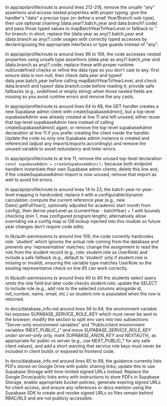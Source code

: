 In app/api/profile/route.ts around lines 212-218, remove the unsafe "any" assertions and access nested properties with proper typing: give the handler's "data" a precise type (or define a small Year/Branch sub-type), then use optional chaining (data.year?.batch_year and data.branch?.code) and pass those typed values to mapBatchYearToYearLevel or fallback to '' for branch; in short, replace the (data.year as any)?.batch_year and (data.branch as any)?.code usages with correctly typed accesses by declaring/using the appropriate interfaces or type guards instead of "any".



In app/api/profile/route.ts around lines 96 to 106, the code accesses nested properties using unsafe type assertions (data.year as any)?.batch_year and (data.branch as any)?.code; replace these with proper runtime null/undefined checks or refine the data type so you don't cast to any: first ensure data is non-null, then check data.year and typeof data.year.batch_year before calling mapBatchYearToYearLevel, and check data.branch and typeof data.branch.code before reading it; provide safe fallbacks (e.g., undefined or empty string) when those nested fields are missing so you avoid runtime errors and remove the any casts.



In app/api/profile/route.ts around lines 64 to 68, the GET handler creates a new Supabase admin client with createSupabaseAdmin(), but a top-level supabaseAdmin was already created at line 11 and left unused; either reuse that top-level supabaseAdmin here instead of calling createSupabaseAdmin() again, or remove the top-level supabaseAdmin declaration at line 11 if you prefer creating the client inside the handler. Update the code so only one Supabase admin instance is created and referenced (adjust any imports/exports accordingly) and remove the unused variable to avoid redundancy and linter errors.



In app/api/profile/route.ts at line 11, remove the unused top-level declaration `const supabaseAdmin = createSupabaseAdmin();` because both endpoint handlers instantiate their own Supabase admin clients; delete this line and, if the createSupabaseAdmin import is now unused, remove that import as well to avoid lint errors.



In app/api/profile/route.ts around lines 14 to 23, the batch-year-to-year-level mapping is hardcoded; replace it with a configurable/dynamic calculation: compute the current reference year (e.g., new Date().getFullYear(), optionally adjusted for academic start month from config), then derive yearLevel as (currentYear - batchYear) + 1 with bounds checking (min 1, max configured program length); alternatively allow overriding via a config map or DB lookup injected into this module so future year changes don’t require code edits.




In lib/auth-permissions.ts around line 109, the code currently hardcodes role: 'student' which ignores the actual role coming from the database and prevents any 'representative' matches; change the assignment to read the role from the student record (e.g., role: student.role as UserRole) and include a safe fallback (e.g., default to 'student' only if student.role is missing or invalid), ensuring the variable type matches UserRole so the existing representative check on line 65 can work correctly.




In lib/auth-permissions.ts around lines 40 to 60 the students select query omits the role field but later code checks student.role; update the SELECT to include role (e.g., add role to the selected columns alongside id, roll_number, name, email, etc.) so student.role is populated when the row is returned.



In docs/database_info.md around lines 56 to 64, the environment variable list exposes SUPABASE_SERVICE_ROLE_KEY which must never be sent to the browser; modify the section to split env vars into two subsections "Server-only environment variables" and "Public/client environment variables (NEXT_PUBLIC_*)" and move SUPABASE_SERVICE_ROLE_KEY under server-only only, mark SUPABASE_ANON_KEY and NEXTAUTH_* as appropriate for public vs server (e.g., use NEXT_PUBLIC_* for any safe client values), and add a short warning that service role keys must never be included in client builds or exposed to frontend code.




In docs/database_info.md around lines 65 to 69, the guidance currently lists PDFs stored on Google Drive with public sharing links; update this to use Supabase Storage with time-limited signed URLs instead. Replace the Google Drive/public links entry with instructions to store PDFs in Supabase Storage, enable appropriate bucket policies, generate expiring signed URLs for client access, and ensure any references or docs mention using the Supabase SDK to create and revoke signed URLs so files remain behind RBAC/RLS and are not publicly accessible.